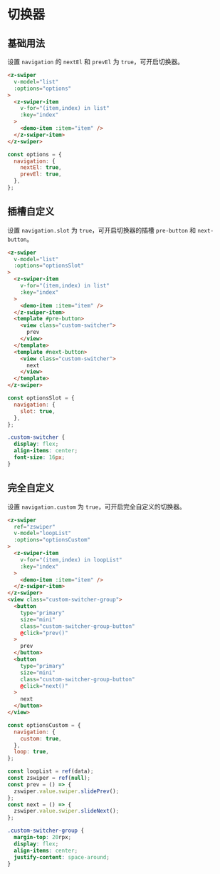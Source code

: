 # 切换器

## 基础用法

设置 `navigation` 的 `nextEl` 和 `prevEl` 为 `true`，可开启切换器。

```html
<z-swiper
  v-model="list"
  :options="options"
>
  <z-swiper-item
    v-for="(item,index) in list"
    :key="index"
  >
    <demo-item :item="item" />
  </z-swiper-item>
</z-swiper>
```

```js
const options = {
  navigation: {
    nextEl: true,
    prevEl: true,
  },
};
```


## 插槽自定义

设置 `navigation.slot` 为 `true`，可开启切换器的插槽 `pre-button` 和 `next-button`。

```html
<z-swiper
  v-model="list"
  :options="optionsSlot"
>
  <z-swiper-item
    v-for="(item,index) in list"
    :key="index"
  >
    <demo-item :item="item" />
  </z-swiper-item>
  <template #pre-button>
    <view class="custom-switcher">
      prev
    </view>
  </template>
  <template #next-button>
    <view class="custom-switcher">
      next
    </view>
  </template>
</z-swiper>
```


```js
const optionsSlot = {
  navigation: {
    slot: true,
  },
};
```

```scss
.custom-switcher {
  display: flex;
  align-items: center;
  font-size: 16px;
}
```

## 完全自定义

设置 `navigation.custom` 为 `true`，可开启完全自定义的切换器。

```html
<z-swiper
  ref="zswiper"
  v-model="loopList"
  :options="optionsCustom"
>
  <z-swiper-item
    v-for="(item,index) in loopList"
    :key="index"
  >
    <demo-item :item="item" />
  </z-swiper-item>
</z-swiper>
<view class="custom-switcher-group">
  <button
    type="primary"
    size="mini"
    class="custom-switcher-group-button"
    @click="prev()"
  >
    prev
  </button>
  <button
    type="primary"
    size="mini"
    class="custom-switcher-group-button"
    @click="next()"
  >
    next
  </button>
</view>
```

```js
const optionsCustom = {
  navigation: {
    custom: true,
  },
  loop: true,
};

const loopList = ref(data);
const zswiper = ref(null);
const prev = () => {
  zswiper.value.swiper.slidePrev();
};
const next = () => {
  zswiper.value.swiper.slideNext();
};
```

```scss
.custom-switcher-group {
  margin-top: 20rpx;
  display: flex;
  align-items: center;
  justify-content: space-around;
}
```

<Simulator src="https://h5.igame.qq.com/pmd-mobile.pmd-h5.press-swiper.press-swiper/#/pages/navigation/index"></Simulator>

